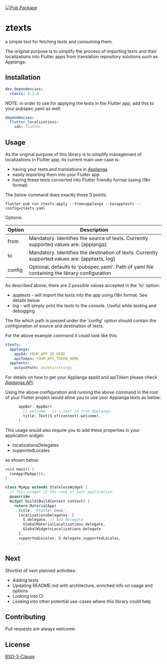 [![Pub Package](https://img.shields.io/pub/v/ztexts?color=blue)](https://pub.dev/packages/ztexts)
# ztexts

a simple tool for fetching texts and consuming them. 

The original purpose is to simplify the process of importing texts and their localizations into Flutter apps from translation repository solutions such as Applanga.

## Installation

```yaml
dev_dependencies:
  ztexts: 0.2.0
```
NOTE: in order to use for applying the texts in the Flutter app, add this to your pubspec.yaml as well:

```yaml
dependencies:
  flutter_localizations:
    sdk: flutter
```

## Usage

As the original purpose of this library is to simplify management of localizations in Flutter app, its current main use-case is:
* having your texts and translations in [Applanga](https://www.applanga.com/)
* easily importing them into your Flutter app
* having these texts converted into Flutter friendly format (using i18n format)

The below command does exactly these 3 points.
```terminal
flutter pub run ztexts:apply --from=applanga --to=apptexts --config=ztexts.yaml
```

Options:

Option | Description
------------- | -------------
from  | Mandatory. Identifies the source of texts. Currently supported values are: [applanga]
to  | Mandatory. Identifies the destination of texts. Currently supported values are: [apptexts, log]
config  | Optional, defaults to 'pubspec.yaml'. Path of yaml file containing the library configuration

As described above, there are 2 possible values accepted in the 'to' option:
* apptexts - will import the texts into the app using i18n format. See details below
* log - will simply print the texts to the console. Useful while testing and debugging

The file which path is passed under the 'config' option should contain the configuration of source and destination of texts.

For the above example command it could look like this:
```yaml
ztexts:
  applanga:
    appId: YOUR_APP_ID_HERE
    apiToken: YOUR_API_TOKEN_HERE
  apptexts:
    outputPath: assets/strings
```
For details on how to get your Applanga appId and apiToken please check [Applanga API](https://www.applanga.com/docs/integration-documentation/api).

Using the above configuration and running the above command in the root of your Flutter project would allow you to use your Applanga texts as below:
```dart
      appBar: AppBar(
        // welcome - is a text id from Applanga
        title: Text(S.of(context).welcome),
      )
```
This usage would also require you to add these properties in your application widget:
* localizationsDelegates
* supportedLocales

as shown below

```dart
void main() {
  runApp(MyApp());
}

class MyApp extends StatelessWidget {
  // This widget is the root of your application.
  @override
  Widget build(BuildContext context) {
    return MaterialApp(
      title: 'Flutter Demo',
      localizationsDelegates: [
        S.delegate, // Add delegate
        GlobalMaterialLocalizations.delegate,
        GlobalWidgetsLocalizations.delegate
      ],
      supportedLocales: S.delegate.supportedLocales,
      ...
```

## Next
Shortlist of next planned activities:
* Adding tests
* Updating README.md with architecture, enriched info on usage and options
* Looking into CI
* Looking into other potential use-cases where this library could help

## Contributing
Pull requests are always welcome.

## License
[BSD-3-Clause](https://opensource.org/licenses/BSD-3-Clause)